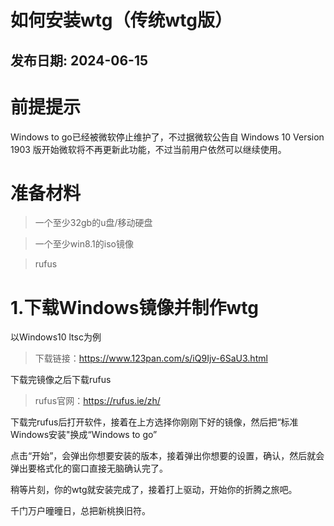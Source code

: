 # 如何安装wtg（传统wtg版）
## 发布日期: 2024-06-15

# 前提提示

Windows to go已经被微软停止维护了，不过据微软公告自 Windows 10 Version 1903 版开始微软将不再更新此功能，不过当前用户依然可以继续使用。

# 准备材料

> 一个至少32gb的u盘/移动硬盘

> 一个至少win8.1的iso镜像

> rufus

# 1.下载Windows镜像并制作wtg

以Windows10 ltsc为例

> 下载链接：https://www.123pan.com/s/iQ9Ijv-6SaU3.html

下载完镜像之后下载rufus

> rufus官网：https://rufus.ie/zh/

下载完rufus后打开软件，接着在上方选择你刚刚下好的镜像，然后把“标准Windows安装"换成“Windows to go”

点击“开始”，会弹出你想要安装的版本，接着弹出你想要的设置，确认，然后就会弹出要格式化的窗口直接无脑确认完了。

稍等片刻，你的wtg就安装完成了，接着打上驱动，开始你的折腾之旅吧。

千门万户曈曈日，总把新桃换旧符。
